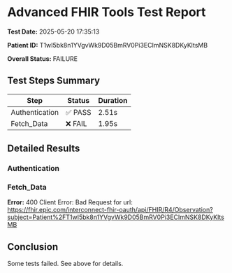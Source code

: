 # Advanced FHIR Tools Test Report

**Test Date:** 2025-05-20 17:35:13

**Patient ID:** T1wI5bk8n1YVgvWk9D05BmRV0Pi3ECImNSK8DKyKltsMB

**Overall Status:** FAILURE

## Test Steps Summary

| Step | Status | Duration |
|------|--------|----------|
| Authentication | ✅ PASS | 2.51s |
| Fetch_Data | ❌ FAIL | 1.95s |

## Detailed Results

### Authentication

### Fetch_Data

**Error:** 400 Client Error: Bad Request for url: https://fhir.epic.com/interconnect-fhir-oauth/api/FHIR/R4/Observation?subject=Patient%2FT1wI5bk8n1YVgvWk9D05BmRV0Pi3ECImNSK8DKyKltsMB


## Conclusion

Some tests failed. See above for details.
